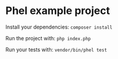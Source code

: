 # Phel example project

Install your dependencies: `composer install`

Run the project with: `php index.php`

Run your tests with: `vendor/bin/phel test`
